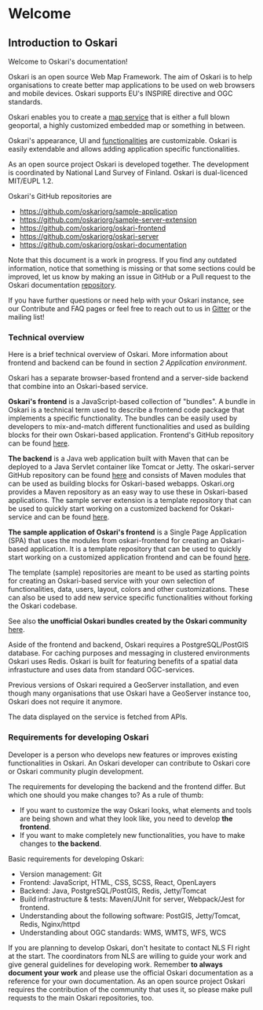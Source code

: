 # Welcome

## Introduction to Oskari

Welcome to Oskari's documentation!

Oskari is an open source Web Map Framework. The aim of Oskari is to help organisations to create better map applications to be used on web browsers and mobile devices. Oskari supports EU's INSPIRE directive and OGC standards.

Oskari enables you to create a [map service](https://oskari.org/discover/use-cases) that is either a full blown geoportal, a highly customized embedded map or something in between.

Oskari's appearance, UI and [functionalities](https://oskari.org/discover/functionalities) are customizable. Oskari is easily extendable and allows adding application specific functionalities.

As an open source project Oskari is developed together. The development is coordinated by National Land Survey of Finland. Oskari is dual-licenced MIT/EUPL 1.2.

Oskari's GitHub repositories are
-  https://github.com/oskariorg/sample-application
-  https://github.com/oskariorg/sample-server-extension
-  https://github.com/oskariorg/oskari-frontend
-  https://github.com/oskariorg/oskari-server
-  https://github.com/oskariorg/oskari-documentation


Note that this document is a work in progress. If you find any outdated information, notice that something is missing or that some sections could be improved, let us know by making an issue in GitHub or a Pull request to the Oskari documentation [repository](https://github.com/oskariorg/oskari-documentation).

If you have further questions or need help with your Oskari instance, see our Contribute and FAQ pages or feel free to reach out to us in [Gitter](https://gitter.im/oskariorg/chat) or the mailing list!

### Technical overview

Here is a brief technical overview of Oskari. More information about frontend and backend can be found in section _2 Application environment_.

Oskari has a separate browser-based frontend and a server-side backend that combine into an Oskari-based service.

**Oskari's frontend** is a JavaScript-based collection of "bundles". A bundle in Oskari is a technical term used to describe a frontend code package that implements a specific functionality. The bundles can be easily used by developers to mix-and-match different functionalities and used as building blocks for their own Oskari-based application. Frontend's GitHub repository can be found [here](https://github.com/oskariorg/oskari-frontend).

**The backend** is a Java web application built with Maven that can be deployed to a Java Servlet container like Tomcat or Jetty. The oskari-server GitHub repository can be found [here](https://github.com/oskariorg/oskari-server) and consists of Maven modules that can be used as building blocks for Oskari-based webapps. Oskari.org provides a Maven repository as an easy way to use these in Oskari-based applications. The sample server extension is a template repository that can be used to quickly start working on a customized backend for Oskari-service and can be found [here](https://github.com/oskariorg/sample-server-extension).

 **The sample application of Oskari's frontend** is a Single Page Application (SPA) that uses the modules from oskari-frontend for creating an Oskari-based application. It is a template repository that can be used to quickly start working on a customized application frontend and can be found [here](https://github.com/oskariorg/sample-application).

The template (sample) repositories are meant to be used as starting points for creating an Oskari-based service with your own selection of functionalities, data, users, layout, colors and other customizations. These can also be used to add new service specific functionalities without forking the Oskari codebase.

See also **the unofficial Oskari bundles created by the Oskari community** [here](https://github.com/oskariorg/oskari-frontend-contrib).

Aside of the frontend and backend, Oskari requires a PostgreSQL/PostGIS database. For caching purposes and messaging in clustered environments Oskari uses Redis. Oskari is built for featuring benefits of a spatial data infrastucture and uses data from standard OGC-services.

Previous versions of Oskari required a GeoServer installation, and even though many organisations that use Oskari have a GeoServer instance too, Oskari does not require it anymore.

The data displayed on the service is fetched from APIs.

### Requirements for developing Oskari

Developer is a person who develops new features or improves existing functionalities in Oskari. An Oskari developer can contribute to Oskari core or Oskari community plugin development.

The requirements for developing the backend and the frontend differ. But which one should you make changes to? As a rule of thumb:
- If you want to customize the way Oskari looks, what elements and tools are being shown and what they look like, you need to develop **the frontend**.
- If you want to make completely new functionalities, you have to make changes to **the backend**.

Basic requirements for developing Oskari:

- Version management: Git
- Frontend: JavaScript, HTML, CSS, SCSS, React, OpenLayers
- Backend: Java, PostgreSQL/PostGIS, Redis, Jetty/Tomcat
- Build infrastructure & tests: Maven/JUnit for server, Webpack/Jest for frontend.
- Understanding about the following software: PostGIS, Jetty/Tomcat, Redis, Nginx/httpd
- Understanding about OGC standards: WMS, WMTS, WFS, WCS

If you are planning to develop Oskari, don't hesitate to contact NLS FI right at the start. The coordinators from NLS are willing to guide your work and give general guidelines for developing work. Remember **to always document your work** and please use the official Oskari documentation as a reference for your own documentation. As an open source project Oskari requires the contribution of the community that uses it, so please make pull requests to the main Oskari repositories, too.
